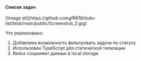 <h4>Список задач</h5>
![Image alt](https://github.comgfR616/todo-list/blob/main/public/Screenshot_2.jpg)

<p>Что реализовано:

1) Добавлена возможность фильтровать задачи по статусу
2) Использован TypeScript для статической типизации
3) Redux сохраняет данные в local storage</p>
